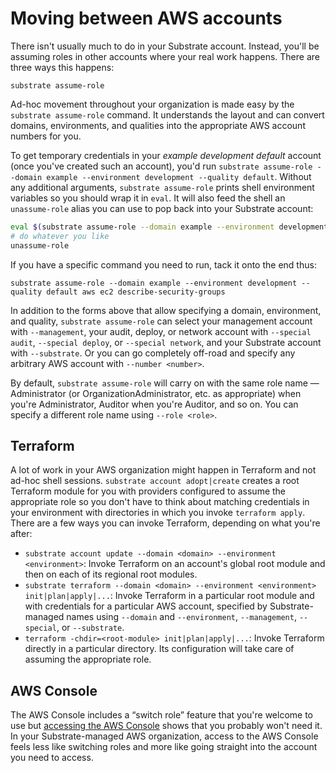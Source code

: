 # Moving between AWS accounts

There isn't usually much to do in your Substrate account. Instead, you'll be assuming roles in other accounts where your real work happens. There are three ways this happens:

```shell-session
substrate assume-role
```

Ad-hoc movement throughout your organization is made easy by the `substrate assume-role` command. It understands the layout and can convert domains, environments, and qualities into the appropriate AWS account numbers for you.

To get temporary credentials in your _example development default_ account (once you've created such an account), you'd run `substrate assume-role --domain example --environment development --quality default`. Without any additional arguments, `substrate assume-role` prints shell environment variables so you should wrap it in `eval`. It will also feed the shell an `unassume-role` alias you can use to pop back into your Substrate account:

```sh
eval $(substrate assume-role --domain example --environment development --quality default)
# do whatever you like
unassume-role
```

If you have a specific command you need to run, tack it onto the end thus:

```shell-session
substrate assume-role --domain example --environment development --quality default aws ec2 describe-security-groups
```

In addition to the forms above that allow specifying a domain, environment, and quality, `substrate assume-role` can select your management account with `--management`, your audit, deploy, or network account with `--special audit`, `--special deploy`, or `--special network`, and your Substrate account with `--substrate`. Or you can go completely off-road and specify any arbitrary AWS account with `--number <number>`.

By default, `substrate assume-role` will carry on with the same role name — Administrator (or OrganizationAdministrator, etc. as appropriate) when you're Administrator, Auditor when you're Auditor, and so on. You can specify a different role name using `--role <role>`.

## Terraform

A lot of work in your AWS organization might happen in Terraform and not ad-hoc shell sessions. `substrate account adopt|create` creates a root Terraform module for you with providers configured to assume the appropriate role so you don't have to think about matching credentials in your environment with directories in which you invoke `terraform apply`. There are a few ways you can invoke Terraform, depending on what you're after:

* `substrate account update --domain <domain> --environment <environment>`: Invoke Terraform on an account's global root module and then on each of its regional root modules.
* `substrate terraform --domain <domain> --environment <environment> init|plan|apply|...`: Invoke Terraform in a particular root module and with credentials for a particular AWS account, specified by Substrate-managed names using `--domain` and `--environment`, `--management`, `--special`, or `--substrate`.
* `terraform -chdir=<root-module> init|plan|apply|...`: Invoke Terraform directly in a particular directory. Its configuration will take care of assuming the appropriate role.

## AWS Console

The AWS Console includes a “switch role” feature that you're welcome to use but [accessing the AWS Console](accessing-the-aws-console.md) shows that you probably won't need it. In your Substrate-managed AWS organization, access to the AWS Console feels less like switching roles and more like going straight into the account you need to access.
